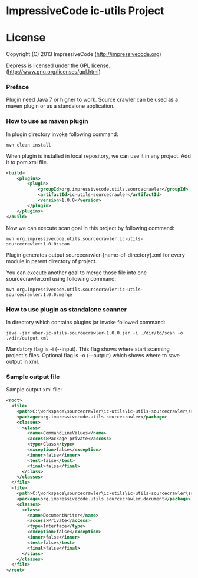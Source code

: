ImpressiveCode ic-utils Project
===================

# License
Copyright (C) 2013 ImpressiveCode (http://impressivecode.org)

Depress is licensed under the GPL license. (http://www.gnu.org/licenses/gpl.html)
<h3>Preface</h3>
Plugin need Java 7 or higher to work. Source crawler can be used as a maven plugin or as a standalone application.

<h3>How to use as maven plugin</h3>

In plugin directory invoke following command: 

```
mvn clean install
```

When plugin is installed in local repository, we can use it in any project. Add it to pom.xml file.

```xml
<build>
	<plugins>
		<plugin>
			<groupId>org.impressivecode.utils.sourcecrawler</groupId>
			<artifactId>ic-utils-sourcecrawler</artifactId>
			<version>1.0.0</version>
		</plugin>
    </plugins>
</build>
```

Now we can execute scan goal in this project by following command:

```
mvn org.impressivecode.utils.sourcecrawler:ic-utils-sourcecrawler:1.0.0:scan
```

Plugin generates output sourcecrawler-[name-of-directory].xml for every module in parent directory of project.

You can execute another goal to merge those file into one sourcecrawler.xml using following command:

```
mvn org.impressivecode.utils.sourcecrawler:ic-utils-sourcecrawler:1.0.0:merge
```

<h3>How to use plugin as standalone scanner</h3>

In directory which contains plugins jar invoke followed command:
```
java -jar uber-ic-utils-sourcecrawler-1.0.0.jar -i ./dir/to/scan -o ./dir/output.xml
```
Mandatory flag is -i (--input). This flag shows where start scanning project's files. Optional flag is -o (--output) which shows where to save output in xml.

<h3>Sample output file</h3>

Sample output xml file:

```xml
<root>
  <file>
    <path>C:\workspace\sourcecrawler\ic-utils\ic-utils-sourcecrawler\src\main\java\org\impressivecode\utils\sourcecrawler\CommandLineValues.java</path>
    <package>org.impressivecode.utils.sourcecrawler</package>
    <classes>
      <class>
        <name>CommandLineValues</name>
        <access>Package-private</access>
        <type>Class</type>
        <exception>false</exception>
        <inner>false</inner>
        <test>false</test>
        <final>false</final>
      </class>
    </classes>
  </file>
  <file>
    <path>C:\workspace\sourcecrawler\ic-utils\ic-utils-sourcecrawler\src\main\java\org\impressivecode\utils\sourcecrawler\document\DocumentWriter.java</path>
    <package>org.impressivecode.utils.sourcecrawler.document</package>
    <classes>
      <class>
        <name>DocumentWriter</name>
        <access>Private</access>
        <type>Interface</type>
        <exception>false</exception>
        <inner>false</inner>
        <test>false</test>
        <final>false</final>
      </class>
    </classes>
  </file>
</root>
```
